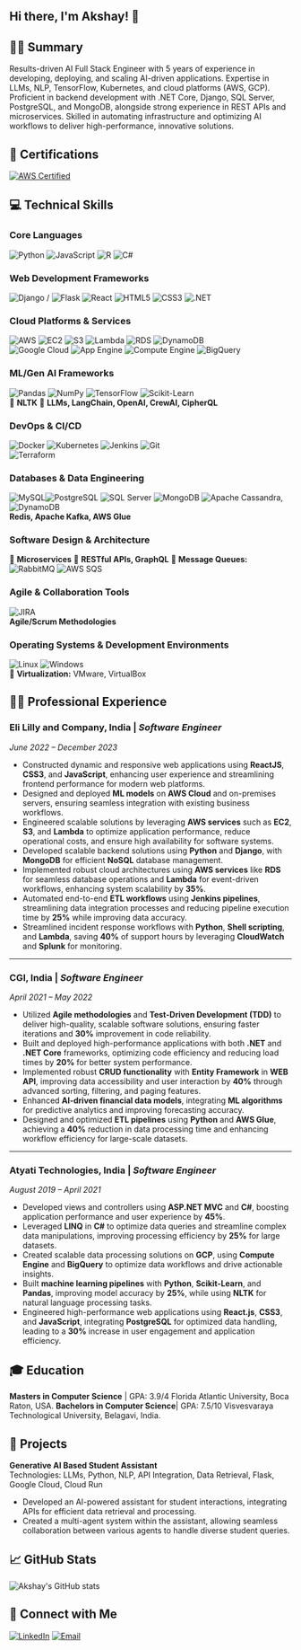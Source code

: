 ## Hi there, I'm Akshay! 👋

## 👨‍💻 Summary
Results-driven AI Full Stack Engineer with 5 years of experience in developing, deploying, and scaling AI-driven applications. Expertise in LLMs, NLP, TensorFlow, Kubernetes, and cloud platforms (AWS, GCP). Proficient in backend development with .NET Core, Django, SQL Server, PostgreSQL, and MongoDB, alongside strong experience in REST APIs and microservices. Skilled in automating infrastructure and optimizing AI workflows to deliver high-performance, innovative solutions.


## 🏅 Certifications
[![AWS Certified](https://img.shields.io/badge/AWS%20Certified-Developer%20Associate-FF9900?style=flat&logo=Amazon-AWS&logoColor=white)](https://www.credly.com/badges/909d0a38-595f-4730-9458-46bb6a411ff0)


## 💻 Technical Skills  

### **Core Languages**  
![Python](https://img.shields.io/badge/-Python-3776AB?&logo=Python&logoColor=white)  ![JavaScript](https://img.shields.io/badge/-JavaScript-F7DF1E?&logo=JavaScript&logoColor=black)  ![R](https://img.shields.io/badge/-R-276DC3?&logo=R&logoColor=white)  ![C#](https://img.shields.io/badge/-C%23-239120?&logo=Csharp&logoColor=white)  

### **Web Development Frameworks**  
![Django](https://img.shields.io/badge/-Django-092E20?&logo=Django&logoColor=white) / ![Flask](https://img.shields.io/badge/-Flask-000000?&logo=Flask&logoColor=white)  ![React](https://img.shields.io/badge/-React-61DAFB?&logo=React&logoColor=black)  ![HTML5](https://img.shields.io/badge/-HTML5-E34F26?&logo=html5&logoColor=white)  ![CSS3](https://img.shields.io/badge/-CSS3-1572B6?&logo=css3&logoColor=white)  ![.NET](https://img.shields.io/badge/-ASP.Net_Core-512BD4?&logo=dotnet&logoColor=white)  

### **Cloud Platforms & Services**  

![AWS](https://img.shields.io/badge/-AWS-232F3E?style=flat&logo=Amazon-AWS&logoColor=white)     ![EC2](https://img.shields.io/badge/EC2-FF9900?style=flat&logo=Amazon-EC2&logoColor=white) ![S3](https://img.shields.io/badge/S3-569A31?style=flat&logo=Amazon-S3&logoColor=white) ![Lambda](https://img.shields.io/badge/Lambda-FF9900?style=flat&logo=Amazon-Lambda&logoColor=white) ![RDS](https://img.shields.io/badge/RDS-527FFF?style=flat&logo=Amazon-RDS&logoColor=white) ![DynamoDB](https://img.shields.io/badge/DynamoDB-4053D6?style=flat&logo=Amazon-DynamoDB&logoColor=white)  
![Google Cloud](https://img.shields.io/badge/-GCP-4285F4?style=flat&logo=Google-Cloud&logoColor=white)    ![App Engine](https://img.shields.io/badge/App%20Engine-FF7F00?style=flat&logo=Google-App-Engine&logoColor=white) ![Compute Engine](https://img.shields.io/badge/Compute%20Engine-0A9CFC?style=flat&logo=Google-Compute-Engine&logoColor=white) ![BigQuery](https://img.shields.io/badge/BigQuery-00A9D8?style=flat&logo=Google-BigQuery&logoColor=white)




### **ML/Gen AI Frameworks**  
![Pandas](https://img.shields.io/badge/-Pandas-150458?&logo=pandas&logoColor=white) ![NumPy](https://img.shields.io/badge/-NumPy-013243?&logo=NumPy&logoColor=white) ![TensorFlow](https://img.shields.io/badge/-TensorFlow-FF6F00?&logo=TensorFlow&logoColor=white) ![Scikit-Learn](https://img.shields.io/badge/-ScikitLearn-F7931E?&logo=scikit-learn&logoColor=white)  
📖 **NLTK** 🧠 **LLMs, LangChain, OpenAI, CrewAI, CipherQL**  

### **DevOps & CI/CD**  
![Docker](https://img.shields.io/badge/-Docker-2496ED?&logo=Docker&logoColor=white) ![Kubernetes](https://img.shields.io/badge/-Kubernetes-326CE5?&logo=Kubernetes&logoColor=white) ![Jenkins](https://img.shields.io/badge/-Jenkins-D24939?&logo=Jenkins&logoColor=white) ![Git](https://img.shields.io/badge/-Git-F05032?&logo=Git&logoColor=white)  
![Terraform](https://img.shields.io/badge/-Terraform-7B42BC?&logo=Terraform&logoColor=white)  

### **Databases & Data Engineering**  
![MySQL](https://img.shields.io/badge/-MySQL-4479A1?&logo=MySQL&logoColor=white)![PostgreSQL](https://img.shields.io/badge/-PostgreSQL-336791?&logo=PostgreSQL&logoColor=white) ![SQL Server](https://img.shields.io/badge/-SQL%20Server-CC2927?&logo=microsoft-sql-server&logoColor=white) ![MongoDB](https://img.shields.io/badge/-MongoDB-47A248?&logo=MongoDB&logoColor=white) ![Apache Cassandra](https://img.shields.io/badge/-Cassandra-1287B1?&logo=apache-cassandra&logoColor=white), ![DynamoDB](https://img.shields.io/badge/-DynamoDB-4053D6?&logo=Amazon-DynamoDB&logoColor=white)  
**Redis, Apache Kafka, AWS Glue**  

### **Software Design & Architecture**  
🔹 **Microservices**  🔹 **RESTful APIs, GraphQL**  🔹 **Message Queues:** ![RabbitMQ](https://img.shields.io/badge/-RabbitMQ-FF6600?&logo=RabbitMQ&logoColor=white) ![AWS SQS](https://img.shields.io/badge/-AWS%20SQS-232F3E?&logo=Amazon-AWS&logoColor=white)  

### **Agile & Collaboration Tools**  
![JIRA](https://img.shields.io/badge/-JIRA-0052CC?&logo=JIRA&logoColor=white)  
**Agile/Scrum Methodologies**  

### **Operating Systems & Development Environments**  
![Linux](https://img.shields.io/badge/-Linux-FCC624?&logo=linux&logoColor=black) ![Windows](https://img.shields.io/badge/-Windows-0078D6?&logo=windows&logoColor=white)  
💾 **Virtualization:** VMware, VirtualBox  


## 👨‍💻 Professional Experience

### **Eli Lilly and Company, India** | *Software Engineer*  
*June 2022 – December 2023*  
- Constructed dynamic and responsive web applications using **ReactJS**, **CSS3**, and **JavaScript**, enhancing user experience and streamlining frontend performance for modern web platforms.  
- Designed and deployed **ML models** on **AWS Cloud** and on-premises servers, ensuring seamless integration with existing business workflows.  
- Engineered scalable solutions by leveraging **AWS services** such as **EC2**, **S3**, and **Lambda** to optimize application performance, reduce operational costs, and ensure high availability for software systems.  
- Developed scalable backend solutions using **Python** and **Django**, with **MongoDB** for efficient **NoSQL** database management.  
- Implemented robust cloud architectures using **AWS services** like **RDS** for seamless database operations and **Lambda** for event-driven workflows, enhancing system scalability by **35%**.  
- Automated end-to-end **ETL workflows** using **Jenkins pipelines**, streamlining data integration processes and reducing pipeline execution time by **25%** while improving data accuracy.  
- Streamlined incident response workflows with **Python**, **Shell scripting**, and **Lambda**, saving **40%** of support hours by leveraging **CloudWatch** and **Splunk** for monitoring.  

---

### **CGI, India** | *Software Engineer*  
*April 2021 – May 2022*  
- Utilized **Agile methodologies** and **Test-Driven Development (TDD)** to deliver high-quality, scalable software solutions, ensuring faster iterations and **30%** improvement in code reliability.  
- Built and deployed high-performance applications with both **.NET** and **.NET Core** frameworks, optimizing code efficiency and reducing load times by **20%** for better system performance.  
- Implemented robust **CRUD functionality** with **Entity Framework** in **WEB API**, improving data accessibility and user interaction by **40%** through advanced sorting, filtering, and paging features.  
- Enhanced **AI-driven financial data models**, integrating **ML algorithms** for predictive analytics and improving forecasting accuracy.  
- Designed and optimized **ETL pipelines** using **Python** and **AWS Glue**, achieving a **40%** reduction in data processing time and enhancing workflow efficiency for large-scale datasets.  

---

### **Atyati Technologies, India** | *Software Engineer*  
*August 2019 – April 2021*  
- Developed views and controllers using **ASP.NET MVC** and **C#**, boosting application performance and user experience by **45%**.  
- Leveraged **LINQ** in **C#** to optimize data queries and streamline complex data manipulations, improving processing efficiency by **25%** for large datasets.  
- Created scalable data processing solutions on **GCP**, using **Compute Engine** and **BigQuery** to optimize data workflows and drive actionable insights.  
- Built **machine learning pipelines** with **Python**, **Scikit-Learn**, and **Pandas**, improving model accuracy by **25%**, while using **NLTK** for natural language processing tasks.  
- Engineered high-performance web applications using **React.js**, **CSS3**, and **JavaScript**, integrating **PostgreSQL** for optimized data handling, leading to a **30%** increase in user engagement and application efficiency.


## 🎓 Education
**Masters in Computer Science** | GPA: 3.9/4
Florida Atlantic University, Boca Raton, USA.
**Bachelors in Computer Science**| GPA: 7.5/10
Visvesvaraya Technological University, Belagavi, India.

## 🚀 Projects

**Generative AI Based Student Assistant**  
Technologies: LLMs, Python, NLP, API Integration, Data Retrieval, Flask, Google Cloud, Cloud Run
- Developed an AI-powered assistant for student interactions, integrating APIs for efficient data retrieval and processing.
- Created a multi-agent system within the assistant, allowing seamless collaboration between various agents to handle diverse student queries.

## 📈 GitHub Stats

![Akshay's GitHub stats](https://github-readme-stats.vercel.app/api?username=akshayk122&show_icons=true&theme=radical&custom_title=Akshay's%20GitHub%20Stats)

## 🔗 Connect with Me

[![LinkedIn](https://img.shields.io/badge/-LinkedIn-0A66C2?&logo=LinkedIn&logoColor=white)](http://linkedin.com/in/akshayk22)
[![Email](https://img.shields.io/badge/-Email-D14836?&logo=Gmail&logoColor=white)](mailto:iamakshayk22@gmail.com)
